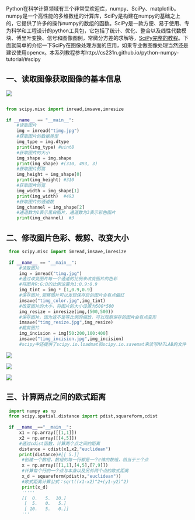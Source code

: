 Python在科学计算领域有三个非常受欢迎库，numpy、SciPy、matplotlib。numpy是一个高性能的多维数组的计算库，SciPy是构建在numpy的基础之上的，它提供了许多的操作numpy的数组的函数。SciPy是一款方便、易于使用、专为科学和工程设计的python工具包，它包括了统计、优化、整合以及线性代数模块、傅里叶变换、信号和图像图例，常微分方差的求解等，[SciPy完整的教程](https://docs.scipy.org/doc/scipy/reference/index.html)。下面就简单的介绍一下SciPy在图像处理方面的应用，如果专业做图像处理当然还是建议使用opencv。本系列教程参考http://cs231n.github.io/python-numpy-tutorial/#scipy

## 一、读取图像获取图像的基本信息

![](https://img-blog.csdn.net/20171126124024872?watermark/2/text/aHR0cDovL2Jsb2cuY3Nkbi5uZXQvc2luYXRfMjk5NTc0NTU=/font/5a6L5L2T/fontsize/400/fill/I0JBQkFCMA==/dissolve/70/gravity/Center)  


```python

from scipy.misc import imread,imsave,imresize  
  
if __name__ == "__main__":  
    #读取图片  
    img = imread("timg.jpg")  
    #获取图片的数据类型  
    img_type = img.dtype  
    print(img_type) #uint8  
    #获取图片的大小  
    img_shape = img.shape  
    print(img_shape) #(310, 493, 3)  
    #获取图片的高  
    img_height = img_shape[0]  
    print(img_height) #310  
    #获取图片的宽  
    img_width = img_shape[1]  
    print(img_width)  #493  
    #获取图片的通道数  
    img_channel = img_shape[2]  
    #通道数为1表示黑白图片，通道数为3表示彩色图片  
    print(img_channel)  #3  
```


## 二、修改图片色彩、裁剪、改变大小


```python
 from scipy.misc import imread,imsave,imresize  
   
 if __name__ == "__main__":  
     #读取图片  
     img = imread("timg.jpg")  
     #通过改变图片每一个通道的比例来改变图片的色彩  
     #将图片R:G:B的比例设置为1:0.9:0.9  
     img_tint = img * [1,0.9,0.9]  
     #保存图片,观察图片可以发现保存后的图片会有点偏红  
     imsave("timg_color.jpg",img_tint)  
     #改变图片的大小，将图片的大小设置为500*500  
     img_resize = imresize(img,(500,500))  
     #保存图片，因为这不是等比例的缩放，可以观察保存的图片会有点变形  
     imsave("timg_resize.jpg",img_resize)  
     #裁剪图片  
     img_incision = img[50:200,100:400]  
     imsave("timg_incision.jpg",img_incision)  
     #scipy中还提供了scipy.io.loadmat和scipy.io.savemat来读写MATLAB的文件  
```


![](https://img-blog.csdn.net/20171126124306016?watermark/2/text/aHR0cDovL2Jsb2cuY3Nkbi5uZXQvc2luYXRfMjk5NTc0NTU=/font/5a6L5L2T/fontsize/400/fill/I0JBQkFCMA==/dissolve/70/gravity/Center)  

![](https://img-blog.csdn.net/20171126124311815?watermark/2/text/aHR0cDovL2Jsb2cuY3Nkbi5uZXQvc2luYXRfMjk5NTc0NTU=/font/5a6L5L2T/fontsize/400/fill/I0JBQkFCMA==/dissolve/70/gravity/Center)  

![](https://img-blog.csdn.net/20171126124318604?watermark/2/text/aHR0cDovL2Jsb2cuY3Nkbi5uZXQvc2luYXRfMjk5NTc0NTU=/font/5a6L5L2T/fontsize/400/fill/I0JBQkFCMA==/dissolve/70/gravity/Center)  

## 三、计算两点之间的欧式距离


```python
 import numpy as np  
 from scipy.spatial.distance import pdist,squareform,cdist  
   
 if __name__=="__main__":  
     x1 = np.array([[1,1]])  
     x2 = np.array([[4,5]])  
     #通过cdist函数，计算两个点之间的距离  
     distance = cdist(x1,x2,"euclidean")  
     print(distance)#[[ 5.]]  
      #创建一个数组，数组的每一行都是一个2维的数组，相当于三个点  
      x = np.array([[1,1],[4,5],[7,9]])  
      #计算每个行的一个点与本身以及另外两个点的欧式距离  
      x_d = squareform(pdist(x,"euclidean"))  
      #欧式距离计算公式：sqrt((x1-x2)^2+(y1-y2)^2)  
      print(x_d)  
      ''''' 
      [[  0.   5.  10.] 
       [  5.   0.   5.] 
       [ 10.   5.   0.]] 
      '''
```